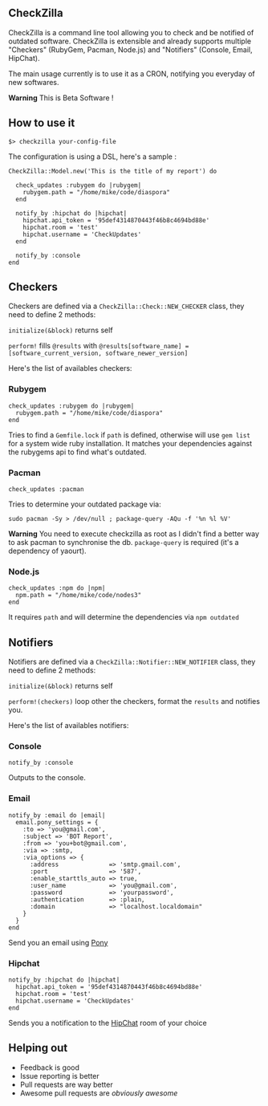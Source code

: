 ## CheckZilla

CheckZilla is a command line tool allowing you to check and be notified of outdated software.
CheckZilla is extensible and already supports multiple "Checkers" (RubyGem, Pacman, Node.js) and "Notifiers" (Console, Email, HipChat).

The main usage currently is to use it as a CRON, notifying you everyday of new softwares.

**Warning** This is Beta Software !

## How to use it

```
$> checkzilla your-config-file
```

The configuration is using a DSL, here's a sample :

```
CheckZilla::Model.new('This is the title of my report') do

  check_updates :rubygem do |rubygem|
    rubygem.path = "/home/mike/code/diaspora"
  end

  notify_by :hipchat do |hipchat|
    hipchat.api_token = '95def4314870443f46b8c4694bd88e'
    hipchat.room = 'test'
    hipchat.username = 'CheckUpdates'
  end

  notify_by :console
end
```

## Checkers

Checkers are defined via a `CheckZilla::Check::NEW_CHECKER` class, they need to define 2 methods:

`initialize(&block)` returns self

`perform!` fills `@results` with `@results[software_name] = [software_current_version, software_newer_version]`

Here's the list of availables checkers:

### Rubygem

```
check_updates :rubygem do |rubygem|
  rubygem.path = "/home/mike/code/diaspora"
end
```

Tries to find a `Gemfile.lock` if `path` is defined, otherwise will use `gem list` for a system wide ruby installation. It matches your dependencies against the rubygems api to find what's outdated.
  
### Pacman

```
check_updates :pacman
```

Tries to determine your outdated package via:

`sudo pacman -Sy > /dev/null ; package-query -AQu -f '%n %l %V'`

**Warning** You need to execute checkzilla as root as I didn't find a better way to ask pacman to synchronise the db. `package-query` is required (it's a dependency of yaourt).

### Node.js

```
check_updates :npm do |npm|
  npm.path = "/home/mike/code/nodes3"
end
```

It requires `path` and will determine the dependencies via `npm outdated`

## Notifiers

Notifiers are defined via a `CheckZilla::Notifier::NEW_NOTIFIER` class, they need to define 2 methods:

`initialize(&block)` returns self

`perform!(checkers)` loop other the checkers, format the `results` and notifies you.

Here's the list of availables notifiers:

### Console

```
notify_by :console
```

Outputs to the console.

### Email

```
notify_by :email do |email|
  email.pony_settings = {
    :to => 'you@gmail.com',
    :subject => 'BOT Report',
    :from => 'you+bot@gmail.com',
    :via => :smtp,
    :via_options => {
      :address              => 'smtp.gmail.com',
      :port                 => '587',
      :enable_starttls_auto => true,
      :user_name            => 'you@gmail.com',
      :password             => 'yourpassword',
      :authentication       => :plain,
      :domain               => "localhost.localdomain"
    }
  }
end
```

Send you an email using [Pony](https://github.com/benprew/pony)

### Hipchat

```
notify_by :hipchat do |hipchat|
  hipchat.api_token = '95def4314870443f46b8c4694bd88e'
  hipchat.room = 'test'
  hipchat.username = 'CheckUpdates'
end
```

Sends you a notification to the [HipChat](http://hipchat.com) room of your choice

## Helping out

* Feedback is good
* Issue reporting is better
* Pull requests are way better
* Awesome pull requests are *obviously awesome*